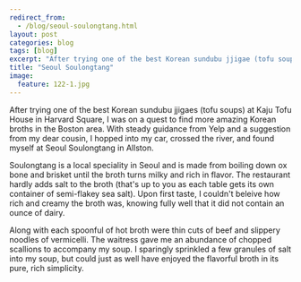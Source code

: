 ```yaml
---
redirect_from: 
  - /blog/seoul-soulongtang.html
layout: post
categories: blog
tags: [blog]
excerpt: "After trying one of the best Korean sundubu jjigae (tofu soup) at Kaju Tofu House in Harvard Square, I was on a quest to find more amazing Korean broths in the Boston area.  With steady guidance from Yelp and a suggestion from my dear cousin, I hopped into my car, crossed the river, and found myself at Seoul Soulongtang in Allston."
title: "Seoul Soulongtang"
image:
  feature: 122-1.jpg
---
```


After trying one of the best Korean sundubu jjigaes (tofu soups) at Kaju Tofu House in Harvard Square, I was on a quest to find more amazing Korean broths in the Boston area.  With steady guidance from Yelp and a suggestion from my dear cousin, I hopped into my car, crossed the river, and found myself at Seoul Soulongtang in Allston.

Soulongtang is a local speciality in Seoul and is made from boiling down ox bone and brisket until the broth turns milky and rich in flavor.  The restaurant hardly adds salt to the broth (that's up to you as each table gets its own container of semi-flakey sea salt).  Upon first taste, I couldn't beleive how rich and creamy the broth was, knowing fully well that it did not contain an ounce of dairy.  

Along with each spoonful of hot broth were thin cuts of beef and slippery noodles of vermicelli.  The waitress gave me an abundance of chopped scallions to accompany my soup.  I sparingly sprinkled a few granules of salt into my soup, but could just as well have enjoyed the flavorful broth in its pure, rich simplicity.